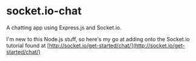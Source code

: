 # socket.io-chat

A chatting app using Express.js and Socket.io.

I'm new to this Node.js stuff, so here's my go at adding onto the Socket.io tutorial found at [http://socket.io/get-started/chat/](http://socket.io/get-started/chat/)